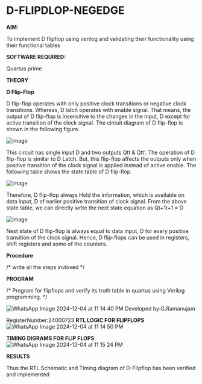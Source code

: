 # D-FLIPDLOP-NEGEDGE

**AIM:**

To implement  D flipflop using verilog and validating their functionality using their functional tables

**SOFTWARE REQUIRED:**

Quartus prime

**THEORY**

**D Flip-Flop**

D flip-flop operates with only positive clock transitions or negative clock transitions. Whereas, D latch operates with enable signal. That means, the output of D flip-flop is insensitive to the changes in the input, D except for active transition of the clock signal. The circuit diagram of D flip-flop is shown in the following figure.

![image](https://github.com/naavaneetha/D-FLIPDLOP-NEGEDGE/assets/154305477/48c81fe8-bc3f-40e7-95e2-519fc155ad51)

This circuit has single input D and two outputs Qtt & Qtt’. The operation of D flip-flop is similar to D Latch. But, this flip-flop affects the outputs only when positive transition of the clock signal is applied instead of active enable. The following table shows the state table of D flip-flop.

![image](https://github.com/naavaneetha/D-FLIPDLOP-NEGEDGE/assets/154305477/e5f3fda7-68ec-4a3a-a0a4-cf6f9cc4ab55)

Therefore, D flip-flop always Hold the information, which is available on data input, D of earlier positive transition of clock signal. From the above state table, we can directly write the next state equation as Qt+1t+1 = D

![image](https://github.com/naavaneetha/D-FLIPDLOP-NEGEDGE/assets/154305477/8592c0d8-2917-4142-91b9-d6c30dd891d2)

Next state of D flip-flop is always equal to data input, D for every positive transition of the clock signal. Hence, D flip-flops can be used in registers, shift registers and some of the counters.

**Procedure**

/* write all the steps invloved */

**PROGRAM**

/* Program for flipflops and verify its truth table in quartus using Verilog programming. */

![WhatsApp Image 2024-12-04 at 11 14 40 PM](https://github.com/user-attachments/assets/2612acc4-d0f2-4e9e-91bb-52e1f58e63a7)
Developed by:G.Ramanujam

RegisterNumber:24000723
**RTL LOGIC FOR FLIPFLOPS**
![WhatsApp Image 2024-12-04 at 11 14 50 PM](https://github.com/user-attachments/assets/078b95ac-3d48-4c0f-bb4b-7044593a1fff)


**TIMING DIGRAMS FOR FLIP FLOPS**
![WhatsApp Image 2024-12-04 at 11 15 24 PM](https://github.com/user-attachments/assets/043c8202-5326-4fac-9617-41890b281d22)


**RESULTS**

Thus the RTL Schematic and Timing diagram of D-Flipflop has been verified and implemented

